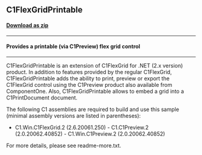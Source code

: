 ## C1FlexGridPrintable
#### [Download as zip](https://minhaskamal.github.io/DownGit/#/home?url=https://github.com/GrapeCity/ComponentOne-WinForms-Samples/tree/master/NetFramework\FlexGrid\VB\C1FlexGridPrintable)
____
#### Provides a printable (via C1Preview) flex grid control
____
C1FlexGridPrintable is an extension of C1FlexGrid for .NET (2.x version) product. In addition to features provided by the regular C1FlexGrid, C1FlexGridPrintable adds the ability to print, preview or export the C1FlexGrid control using the C1Preview product also available from ComponentOne. Also, C1FlexGridPrintable allows to embed a grid into a C1PrintDocument document. 

The following C1 assemblies are required to build and use this sample (minimal assembly versions are listed in parentheses): 

- C1.Win.C1FlexGrid.2 (2.6.20061.250) - C1.C1Preview.2      (2.0.20062.40852) - C1.Win.C1Preview.2  (2.0.20062.40852) 

For more details, please see readme-more.txt. 